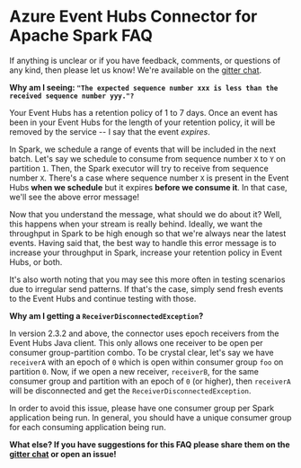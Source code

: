 # Azure Event Hubs Connector for Apache Spark FAQ

If anything is unclear or if you have feedback, comments, or questions of any kind, then please let us know!
We're available on the [gitter chat](https://gitter.im/azure-event-hubs-spark/Lobby). 

**Why am I seeing: `"The expected sequence number xxx is less than the received sequence number yyy."?`**

Your Event Hubs has a retention policy of 1 to 7 days. Once an event has been in your Event Hubs for 
the length of your retention policy, it will be removed by the service -- I say that the event *expires*. 

In Spark, we schedule a range of events that will be included in the next batch. Let's say we schedule to consume 
from sequence number `X` to `Y` on partition `1`. Then, the Spark executor will try to receive from sequence 
number `X`. There's a case where sequence number `X` is present in the Event Hubs **when we schedule** but 
it expires **before we consume it**. In that case, we'll see the above error message! 

Now that you understand the message, what should we do about it? Well, this happens when your stream is really
behind. Ideally, we want the throughput in Spark to be high enough so that we're always near the latest events. 
Having said that, the best way to handle this error message is to increase your throughput in Spark, increase 
your retention policy in Event Hubs, or both. 

It's also worth noting that you may see this more often in testing scenarios due to irregular send patterns. 
If that's the case, simply send fresh events to the Event Hubs and continue testing with those. 

**Why am I getting a `ReceiverDisconnectedException`?**

In version 2.3.2 and above, the connector uses epoch receivers from the Event Hubs Java client.
This only allows one receiver to be open per consumer group-partition combo. To be crystal clear,
let's say we have `receiverA` with an epoch of `0` which is open within consumer group `foo` on partition `0`.
Now, if we open a new receiver, `receiverB`, for the same consumer group and partition with an epoch of
`0` (or higher), then `receiverA` will be disconnected and get the `ReceiverDisconnectedException`. 

In order to avoid this issue, please have one consumer group per Spark application being run. In general, you 
should have a unique consumer group for each consuming application being run. 

**What else? If you have suggestions for this FAQ please share them on the 
[gitter chat](https://gitter.im/azure-event-hubs-spark/Lobby) or open an issue!**